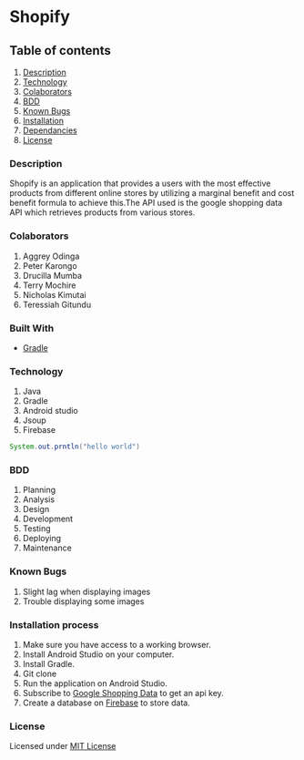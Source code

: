 # Shopify
## Table of contents
1. [Description](#Description)
2. [Technology](#Technology)
3. [Colaborators](#Colaborators)
4. [BDD](#BDD)
5. [Known Bugs](#Knownbugs)
6. [Installation](#installation)
7. [Dependancies](#Dependncies)
8. [License](#License)

### Description
Shopify is an application that provides a users with the most effective products from different online stores by utilizing a marginal benefit and cost benefit formula to achieve this.The API used is the google shopping data API which retrieves products from various stores.

### Colaborators
1. Aggrey Odinga
2. Peter Karongo
3. Drucilla Mumba
4. Terry Mochire
5. Nicholas Kimutai
6. Teressiah Gitundu

### Built With
* [Gradle](https://gradle.org/)

### Technology
1. Java 
2. Gradle
3. Android studio
4. Jsoup
5. Firebase


```Java 
System.out.prntln("hello world")
```
### BDD
1. Planning
2. Analysis
3. Design
4. Development
5. Testing
6. Deploying
7. Maintenance

### Known Bugs
1. Slight lag when displaying images
2. Trouble displaying some images

### Installation process
1. Make sure you have access to a working browser.
2. Install Android Studio on your computer.
3. Install Gradle.
4. Git clone
5. Run the application on Android Studio.
6. Subscribe to [Google Shopping Data](https://rapidapi.com/3b-data-3b-data-default/api/google-shopping-data/) to get an api key.
7. Create a database on [Firebase](https://firebase.google.com/) to store data.

### License
Licensed under [MIT License](LICENSE)

